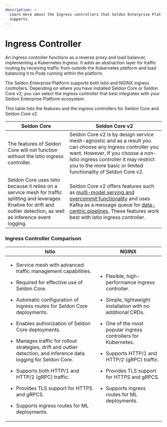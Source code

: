 ```yaml
---
description: >-
  Learn more about the Ingress controllers that Seldon Enterprise Platform
  supports.
---
```


# Ingress Controller

An ingress controller functions as a reverse proxy and load balancer, implementing a Kubernetes Ingress. It adds an abstraction layer for traffic routing by receiving traffic from outside the Kubernetes platform and load balancing it to Pods running within the platform.

The Seldon Enterprise Platform supports both Istio and NGINX ingress controllers. Depending on where you have installed Seldon Core or Seldon Core v2, you can select the ingress controller that best integrates with your Seldon Enterprise Platform ecosystem.

This table lists the features and the ingress controllers for Seldon Core and Seldon Core v2.

<table><thead><tr><th width="252">Seldon Core</th><th width="415">Seldon Core v2</th></tr></thead><tbody><tr><td>The features of Seldon Core will not function without the Istio ingress controller.</td><td>Seldon Core v2 is by design service mesh-agnostic and as a result you can choose any ingress controller you want. However, If you choose a non-Istio ingress controller it may restrict you to the more basic or limited functionality of Seldon Core v2.</td></tr><tr><td>Seldon Core uses Istio because it relies on a service mesh for traffic splitting and leverages Knative for drift and outlier detection, as well as inference event logging.</td><td>Seldon Core v2 offers features such as  <a href="https://www.seldon.io/news/seldon-deploy-advanced-released">multi-model serving and overcommit functionality</a> and uses Kafka as a message queue for <a href="https://www.seldon.io/news/seldon-deploy-advanced-released">data-centric pipelines</a>. These features work best with Istio ingress controller.</td></tr></tbody></table>

### Ingress Controller Comparison <a href="#ingress-controller-comparison" id="ingress-controller-comparison"></a>

| Istio                                                                                                                                                                                                                                                                                                                                                                                                                                                                                                                                                                                                                                   | NGINX                                                                                                                                                                                                                                                                                                                                                                                                               |
| --------------------------------------------------------------------------------------------------------------------------------------------------------------------------------------------------------------------------------------------------------------------------------------------------------------------------------------------------------------------------------------------------------------------------------------------------------------------------------------------------------------------------------------------------------------------------------------------------------------------------------------- | ------------------------------------------------------------------------------------------------------------------------------------------------------------------------------------------------------------------------------------------------------------------------------------------------------------------------------------------------------------------------------------------------------------------- |
| <p></p><ul><li>Service mesh with advanced traffic management capabilities.</li></ul><ul><li>Required for effective use of Seldon Core.</li></ul><ul><li>Automatic configuration of ingress routes for Seldon Core deployments.</li></ul><ul><li>Enables authorization of Seldon Core deployments.</li></ul><ul><li>Manages traffic for rollout strategies, drift and outlier detection, and inference data logging for Seldon Core.</li></ul><ul><li>Supports both HTTP/1 and HTTP/2 (gRPC) traffic.</li></ul><ul><li>Provides TLS support for HTTPS and gRPCS.</li></ul><ul><li>Supports ingress routes for  ML deployments.</li></ul> | <p></p><ul><li>Flexible, high-performance ingress controller.</li></ul><ul><li>Simple, lightweight installation with no additional CRDs.</li></ul><ul><li>One of the most popular ingress controllers for Kubernetes.</li></ul><ul><li>Supports HTTP/1 and HTTP/2 (gRPC) traffic.</li></ul><ul><li>Provides TLS support for HTTPS and gRPCS.</li></ul><ul><li>Supports ingress routes for ML deployments.</li></ul> |
